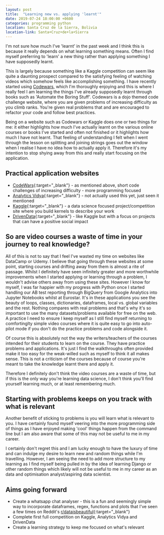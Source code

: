 ```yaml
---
layout: post
title:  "Learning new vs. applying 'learnt'"
date: 2019-07-24 18:00:00 +0600
categories: programming python
location: Santa Cruz de la Sierra, Bolivia
location-link: Santa+Cruz+de+la+Sierra
---
```


I'm not sure how much I've 'learnt' in the past week and I think this is because it really depends on what learning something means. Often I find myself preferring to 'learn' a new thing rather than applying something I have supposedly learnt.

<!--description-->

This is largely because something like a Kaggle competition can seem like quite a daunting prospect compared to the satisfying feeling of watching videos which somehow feels like accomplishing something. I have recently started using [Codewars](www.codewars.com), which I'm thoroughly enjoying and this is where I really feel I am learning the things I've already supposedly learnt through books such as 'Automate the Boring Stuff'. Codewars is a dojo themed code challenge website, where you are given problems of increasing difficulty as you climb ranks. You're given real problems that and are encouraged to refactor your code and follow best practices.

Being on a website such as Codewars or Kaggle does one or two things for me: it either highlights how much I've actually learnt on the various online courses or books I've started and often not finished or it highlights how much I have not learnt. That feeling of understanding I felt when I went through the lesson on splitting and joining strings goes out the window when I realise I have no idea how to actually apply it. Therefore it's my intention to stop shying away from this and really start focusing on the application.

## Practical application websites

- [CodeWars](https://www.codewars.com){:target="_blank"} - as mentioned above, short code challenges of increasing difficulty - more programming focused
- [Analytics Vidya](https://www.analyticsvidhya.com/){:target="_blank"} - not actually used this yet, just seen it mentioned
- [Kaggle](https://www.kaggle.com/){:target="_blank"} - a data science focused project/competition site where you build kernels to describe your work
- [DrivenData](https://www.drivendata.org/){:target="_blank"} - like Kaggle but with a focus on projects that can have a positive social impact

## So are video courses a waste of time in your journey to real knowledge?

All of this is not to say that I feel I've wasted my time on websites like DataCamp or Udemy. I believe that going through these websites at some point, starting courses and drifting away from them is almost a rite of passage. Whilst I definitely have seen infinitely greater and more worthwhile improvements when I started applying or learning through a problem, I wouldn't advise others away from using these sites. However I know for myself, I was far happier with my progress with Python once I started handling our AB test reporting through BigQuery from Google Analytics into Jupyter Notebooks whilst at Eurostar. It's in these applications you see the beauty of loops, classes, dictionaries, dataframes, local vs. global variables and the rest. Nothing compares with real problems and that's why it's so important to use the many datasets/problems available for free on the web. A practice I need to ensure I keep myself as I still find myself returning to comfortinglty simple video courses where it is quite easy to go into auto-pilot mode if you don't do the practice problems and code alongside it.

Of course this is absolutely not the way the writers/teachers of the courses intended for their students to learn on the course. They have practice problems and applications. It's just I find the walkthroughs often provided make it too easy for the weak-willed such as myself to think it all makes sense. This is not a criticism of the courses because of course you're meant to take the knowledge learnt there and apply it.

Therefore I definitely don't think the video courses are a waste of time, but if this is the only way you're learning data science, I don't think you'll find yourself learning much, or at least remembering much.

## Starting with problems keeps on you track with what is relevant

Another benefit of sticking to problems is you will learn what is relevant to you. I have certainly found myself veering into the more programming side of things as I have enjoyed making 'cool' things happen from the command line but I am also aware that some of this may not be useful to me in my career.

I certainly don't regret this and I am lucky enough to have the luxury of time and can indulge my desire to learn new and random things while I'm travelling. However, I am seeing the need to add more structure to my learning as I find myself being pulled in by the idea of learning Django or other random things which likely will not be useful to me in my career as an data and optimisation analyst/aspiring data scientist.

## Aims going forward

- Create a whatsapp chat analyser - this is a fun and seemingly simple way to incorporate dataframes, regex, functions and plots that I've seen a few times on Reddit's [r/dataisbeautiful](https://www.reddit.com/r/dataisbeautiful/){:target="_blank"}
- Complete first full competition on Kaggle, Analytics Vidya and DrivenData
- Create a learning strategy to keep me focused on what's relevant
